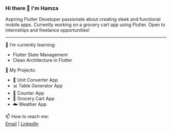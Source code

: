 ### Hi there 👋 I'm Hamza

Aspiring Flutter Developer passionate about creating sleek and functional mobile apps. Currently working on a grocery cart app using Flutter. Open to internships and freelance opportunities!

---

🌱 I’m currently learning:  
- Flutter State Management
- Clean Architecture in Flutter  

🚀 My Projects:  
- 🧮 Unit Converter App  
- 📊 Table Generator App  
- 🔢 Counter App  
- 🛒 Grocery Cart App
- ☁️ Weather App

📫 How to reach me:  
[Email](mailto:hamzabutthb553.hb@gmail.com) | [LinkedIn](https://linkedin.com/in/hamza-flutterdev)  

